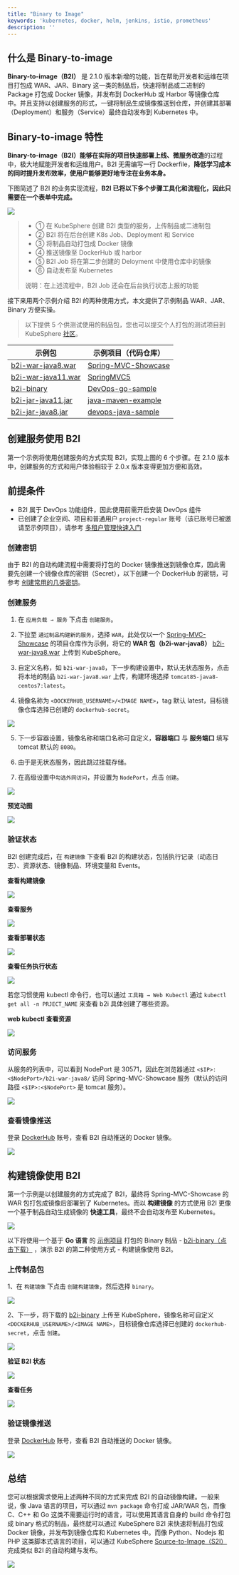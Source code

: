 ```yaml
---
title: "Binary to Image"
keywords: 'kubernetes, docker, helm, jenkins, istio, prometheus'
description: ''
---
```


## 什么是 Binary-to-image

**Binary-to-image（B2I）** 是 2.1.0 版本新增的功能，旨在帮助开发者和运维在项目打包成 WAR、JAR、Binary 这一类的制品后，快速将制品或二进制的 Package 打包成 Docker 镜像，并发布到 DockerHub 或 Harbor 等镜像仓库中。并且支持以创建服务的形式，一键将制品生成镜像推送到仓库，并创建其部署（Deployment）和服务（Service）最终自动发布到 Kubernetes 中。

## Binary-to-image 特性

**Binary-to-image（B2I）**能够在实际的项目**快速部署上线、微服务改造**的过程中，极大地赋能开发者和运维用户。B2I 无需编写一行 Dockerfile，**降低学习成本的同时提升发布效率，使用户能够更好地专注在业务本身。**

下图简述了 B2I 的业务实现流程，**B2I 已将以下多个步骤工具化和流程化，因此只需要在一个表单中完成。**

![](https://pek3b.qingstor.com/kubesphere-docs/png/20191023141324.png)

> - ① 在 KubeSphere 创建 B2I 类型的服务，上传制品或二进制包
> - ② B2I 将在后台创建 K8s Job、Deployment 和 Service
> - ③ 将制品自动打包成 Docker 镜像
> - ④ 推送镜像至 DockerHub 或 harbor
> - ⑤ B2I Job 将在第二步创建的 Deloyment 中使用仓库中的镜像
> - ⑥ 自动发布至 Kubernetes
>
> 说明：在上述流程中，B2I Job 还会在后台执行状态上报的功能

接下来用两个示例介绍 B2I 的两种使用方式，本文提供了示例制品 WAR、JAR、Binary 方便实操。

> 以下提供 5 个供测试使用的制品包，您也可以提交个人打包的测试项目到 KubeSphere [社区](https://github.com/kubesphere/tutorial)。

|示例包 | 示例项目（代码仓库）|
| ---  |  ---- |
| [b2i-war-java8.war](https://github.com/kubesphere/tutorial/raw/master/tutorial%204%20-%20s2i-b2i/b2i-war-java11.war)| [Spring-MVC-Showcase](https://github.com/spring-projects/spring-mvc-showcase)|
|[b2i-war-java11.war](https://github.com/kubesphere/tutorial/raw/master/tutorial%204%20-%20s2i-b2i/b2i-war-java11.war)| [SpringMVC5](https://github.com/kubesphere/s2i-java-container/tree/master/tomcat/examples/springmvc5)
|[b2i-binary](https://github.com/kubesphere/tutorial/raw/master/tutorial%204%20-%20s2i-b2i/b2i-binary)| [DevOps-go-sample](https://github.com/runzexia/devops-go-sample) |
|[b2i-jar-java11.jar](https://github.com/kubesphere/tutorial/raw/master/tutorial%204%20-%20s2i-b2i/b2i-jar-java11.jar) |[java-maven-example](https://github.com/kubesphere/s2i-java-container/tree/master/java/examples/maven) |
|[b2i-jar-java8.jar](https://github.com/kubesphere/tutorial/raw/master/tutorial%204%20-%20s2i-b2i/b2i-jar-java8.jar) | [devops-java-sample](https://github.com/kubesphere/devops-java-sample) |

## 创建服务使用 B2I

第一个示例将使用创建服务的方式实现 B2I，实现上图的 6 个步骤。在 2.1.0 版本中，创建服务的方式和用户体验相较于 2.0.x 版本变得更加方便和高效。

## 前提条件

- B2I 属于 DevOps 功能组件，因此使用前需开启安装 DevOps 组件
- 已创建了企业空间、项目和普通用户 `project-regular` 账号（该已账号已被邀请至示例项目），请参考 [多租户管理快速入门](../admin-quick-start)

### 创建密钥

由于 B2I 的自动构建流程中需要将打包的 Docker 镜像推送到镜像仓库，因此需要先创建一个镜像仓库的密钥（Secret），以下创建一个 DockerHub 的密钥，可参考 [创建常用的几类密钥](../../configuration/secrets#创建常用的几类密钥)。


### 创建服务


1. 在 `应用负载 → 服务` 下点击 `创建服务`。

2. 下拉至 `通过制品构建新的服务`，选择 `WAR`，此处仅以一个 [Spring-MVC-Showcase](https://github.com/spring-projects/spring-mvc-showcase) 的项目仓库作为示例，将它的 **WAR 包（b2i-war-java8）** [b2i-war-java8.war](https://github.com/kubesphere/tutorial/raw/master/tutorial%204%20-%20s2i-b2i/b2i-war-java11.war) 上传到 KubeSphere。

3. 自定义名称，如 `b2i-war-java8`，下一步构建设置中，默认无状态服务，点击将本地的制品 `b2i-war-java8.war` 上传，构建环境选择 `tomcat85-java8-centos7:latest`。

4. 镜像名称为 `<DOCKERHUB_USERNAME>/<IMAGE NAME>`，tag 默认 latest，目标镜像仓库选择已创建的 `dockerhub-secret`。

![](https://pek3b.qingstor.com/kubesphere-docs/png/20191022141427.png)


5. 下一步容器设置，镜像名称和端口名称可自定义，**容器端口** 与 **服务端口** 填写 tomcat 默认的 `8080`。

6. 由于是无状态服务，因此跳过挂载存储。

7. 在高级设置中`勾选外网访问`，并设置为 `NodePort`，点击 `创建`。

![](https://pek3b.qingstor.com/kubesphere-docs/png/20191023142654.png)

**预览动图**

![](https://pek3b.qingstor.com/kubesphere-docs/png/b2i-war-java8.gif)


### 验证状态

B2I 创建完成后，在 `构建镜像` 下查看 B2I 的构建状态，包括执行记录（动态日志）、资源状态、镜像制品、环境变量和 Events。

**查看构建镜像**

![](https://pek3b.qingstor.com/kubesphere-docs/png/b2i-war-result.gif)


**查看服务**

![](https://pek3b.qingstor.com/kubesphere-docs/png/20191021180443.png)

**查看部署状态**

![](https://pek3b.qingstor.com/kubesphere-docs/png/20191021180618.png)

**查看任务执行状态**

![](https://pek3b.qingstor.com/kubesphere-docs/png/20191021180741.png)

若您习惯使用 kubectl 命令行，也可以通过 `工具箱 → Web Kubectl` 通过 `kubectl get all -n PRJECT_NAME` 来查看 b2i 具体创建了哪些资源。

**web kubectl 查看资源**

![](https://pek3b.qingstor.com/kubesphere-docs/png/20191021200303.png)

### 访问服务

从服务的列表中，可以看到 NodePort 是 30571，因此在浏览器通过 `<$IP>:<$NodePort>/b2i-war-java8/` 访问 Spring-MVC-Showcase 服务（默认的访问路径 `<$IP>:<$NodePort>` 是 tomcat 服务）。

![](https://pek3b.qingstor.com/kubesphere-docs/png/20191021181242.png)


### 查看镜像推送

登录 [DockerHub](http://www.dockerhub.com/) 账号，查看 B2I 自动推送的 Docker 镜像。

![](https://pek3b.qingstor.com/kubesphere-docs/png/20191021181111.png)

## 构建镜像使用 B2I

第一个示例是以创建服务的方式完成了 B2I，最终将 Spring-MVC-Showcase 的 WAR 包打包成镜像后部署到了 Kubernetes。而以 **构建镜像** 的方式使用 B2I 更像一个基于制品自动生成镜像的 **快速工具**，最终不会自动发布至 Kubernetes。

![](https://pek3b.qingstor.com/kubesphere-docs/png/20191022182827.png)

以下将使用一个基于 **Go 语言** 的 [示例项目](https://github.com/kubesphere/devops-go-sample) 打包的 Binary 制品 - [b2i-binary（点击下载）](https://github.com/kubesphere/tutorial/raw/master/tutorial%204%20-%20s2i-b2i/b2i-binary) ，演示 B2I 的第二种使用方式 - 构建镜像使用 B2I。

### 上传制品包

1、在 `构建镜像` 下点击 `创建构建镜像`，然后选择 `binary`。

![](https://pek3b.qingstor.com/kubesphere-docs/png/20191022181948.png)

2、下一步，将下载的 [b2i-binary](https://github.com/kubesphere/tutorial/raw/master/tutorial%204%20-%20s2i-b2i/b2i-binary) 上传至 KubeSphere，镜像名称可自定义 `<DOCKERHUB_USERNAME>/<IMAGE NAME>`，目标镜像仓库选择已创建的 `dockerhub-secret`，点击 `创建`。

![](https://pek3b.qingstor.com/kubesphere-docs/png/b2i-binary-only.gif)

**验证 B2I 状态**

![](https://pek3b.qingstor.com/kubesphere-docs/png/20191021193015.png)

**查看任务**

![](https://pek3b.qingstor.com/kubesphere-docs/png/20191021193142.png)

### 验证镜像推送

登录 [DockerHub](http://www.dockerhub.com/) 账号，查看 B2I 自动推送的 Docker 镜像。

![](https://pek3b.qingstor.com/kubesphere-docs/png/20191021194646.png)

## 总结

您可以根据需求使用上述两种不同的方式来完成 B2I 的自动镜像构建。一般来说，像 Java 语言的项目，可以通过 `mvn package` 命令打成 JAR/WAR 包，而像 C、C++ 和 Go 这类不需要运行时的语言，可以使用其语言自身的 build 命令打包成 binary 格式的制品，最终就可以通过 KubeSphere B2I 来快速将制品打包成 Docker 镜像，并发布到镜像仓库和 Kubernetes 中。而像 Python、Nodejs 和 PHP 这类脚本式语言的项目，可以通过 KubeSphere [Source-to-Image（S2I）](https://kubesphere.io/docs/v2.0/zh-CN/quick-start/source-to-image/) 完成类似 B2I 的自动构建与发布。

![](https://pek3b.qingstor.com/kubesphere-docs/png/20191023135504.png)
